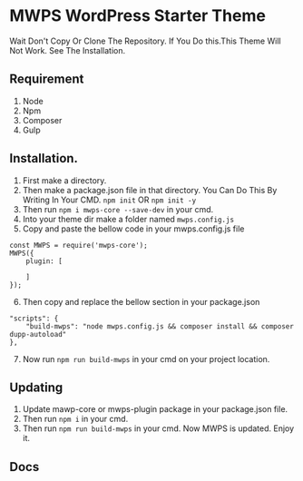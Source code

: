 # MWPS WordPress Starter Theme
Wait Don't Copy Or Clone The Repository. If You Do this.This Theme Will Not Work. See The Installation.

## Requirement
1. Node
2. Npm
3. Composer
4. Gulp

## Installation.
1. First make a directory.
2. Then make a package.json file in that directory.
You Can Do This By Writing In Your CMD.
`npm init` OR `npm init -y`
3. Then run `npm i mwps-core --save-dev` in your cmd.
4. Into your theme dir make a folder named `mwps.config.js`
5. Copy and paste the bellow code in your mwps.config.js file
```
const MWPS = require('mwps-core');
MWPS({
    plugin: [
        
    ]
});
```
6. Then copy and replace the bellow section in your package.json
```
"scripts": {
    "build-mwps": "node mwps.config.js && composer install && composer dupp-autoload"
},
```
7. Now run `npm run build-mwps` in your cmd on your project location.

## Updating
1. Update mawp-core or mwps-plugin package in your package.json file.
2. Then run `npm i` in your cmd.
3. Then run `npm run build-mwps` in your cmd.
Now MWPS is updated. Enjoy it.

## Docs
